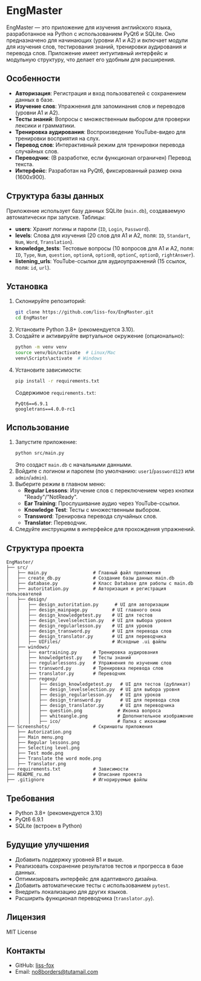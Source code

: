 # EngMaster

EngMaster — это приложение для изучения английского языка, разработанное на Python с использованием PyQt6 и SQLite. Оно предназначено для начинающих (уровни A1 и A2) и включает модули для изучения слов, тестирования знаний, тренировки аудирования и перевода слов. Приложение имеет интуитивный интерфейс и модульную структуру, что делает его удобным для расширения.

## Особенности
- **Авторизация**: Регистрация и вход пользователей с сохранением данных в базе.
- **Изучение слов**: Упражнения для запоминания слов и переводов (уровни A1 и A2).
- **Тесты знаний**: Вопросы с множественным выбором для проверки лексики и грамматики.
- **Тренировка аудирования**: Воспроизведение YouTube-видео для тренировки восприятия на слух.
- **Перевод слов**: Интерактивный режим для тренировки перевода случайных слов.
- **Переводчик**: (В разработке, если функционал ограничен) Перевод текста.
- **Интерфейс**: Разработан на PyQt6, фиксированный размер окна (1600x900).

## Структура базы данных
Приложение использует базу данных SQLite (`main.db`), создаваемую автоматически при запуске. Таблицы:
- **users**: Хранит логины и пароли (`ID`, `Login`, `Password`).
- **levels**: Слова для изучения (20 слов для A1 и A2, поля: `ID`, `Standart`, `Num`, `Word`, `Translation`).
- **knowledge_tests**: Тестовые вопросы (10 вопросов для A1 и A2, поля: `ID`, `Type`, `Num`, `question`, `optionA`, `optionB`, `optionC`, `optionD`, `rightAnswer`).
- **listening_urls**: YouTube-ссылки для аудиоупражнений (15 ссылок, поля: `id`, `url`).

## Установка
1. Склонируйте репозиторий:
   ```bash
   git clone https://github.com/liss-fox/EngMaster.git
   cd EngMaster
   ```
2. Установите Python 3.8+ (рекомендуется 3.10).
3. Создайте и активируйте виртуальное окружение (опционально):
   ```bash
   python -m venv venv
   source venv/bin/activate  # Linux/Mac
   venv\Scripts\activate  # Windows
   ```
4. Установите зависимости:
   ```bash
   pip install -r requirements.txt
   ```
   Содержимое `requirements.txt`:
   ```
   PyQt6==6.9.1
   googletrans==4.0.0-rc1
   ```

## Использование
1. Запустите приложение:
   ```bash
   python src/main.py
   ```
   Это создаст `main.db` с начальными данными.
2. Войдите с логином и паролем (по умолчанию: `user1`/`password123` или `admin`/`admin`).
3. Выберите режим в главном меню:
   - **Regular Lessons**: Изучение слов с переключением через кнопки "Ready"/"NotReady".
   - **Ear Training**: Прослушивание аудио через YouTube-ссылки.
   - **Knowledge Test**: Тесты с множественным выбором.
   - **Transword**: Тренировка перевода случайных слов.
   - **Translator**: Переводчик.
4. Следуйте инструкциям в интерфейсе для прохождения упражнений.

## Структура проекта
```
EngMaster/
├── src/
│   ├── main.py                 # Главный файл приложения
│   ├── create_db.py            # Создание базы данных main.db
│   ├── database.py             # Класс Database для работы с main.db
│   ├── autoritation.py         # Авторизация и регистрация пользователей
│   ├── design/
│   │   ├── design_autoritation.py      # UI для авторизации
│   │   ├── design_mainpage.py         # UI главного окна
│   │   ├── design_knowledgetest.py    # UI для тестов
│   │   ├── design_levelselection.py   # UI для выбора уровня
│   │   ├── design_regularlesson.py    # UI для уроков
│   │   ├── design_transword.py        # UI для перевода слов
│   │   ├── design_translator.py       # UI для переводчика
│   │   ├── UIFiles/                   # Исходные .ui файлы
│   ├── windows/
│   │   ├── eartraining.py      # Тренировка аудирования
│   │   ├── knowledgetest.py    # Тесты знаний
│   │   ├── regularlessons.py   # Упражнения по изучению слов
│   │   ├── transword.py        # Тренировка перевода слов
│   │   ├── translator.py       # Переводчик
│   │   ├── regexp/
│   │   │   ├── design_knowledgetest.py   # UI для тестов (дубликат)
│   │   │   ├── design_levelselection.py  # UI для выбора уровня
│   │   │   ├── design_regularlesson.py   # UI для уроков
│   │   │   ├── design_transword.py       # UI для перевода слов
│   │   │   ├── design_translator.py      # UI для переводчика
│   │   │   ├── question.png             # Иконка вопроса
│   │   │   ├── whiteangle.png           # Дополнительное изображение
│   │   │   ├── ico/                     # Папка с иконками
├── Screenshots/                # Скриншоты приложения
│   ├── Autorization.png
│   ├── Main menu.png
│   ├── Regular lessons.png
│   ├── Selecting level.png
│   ├── Test mode.png
│   ├── Translate the word mode.png
│   ├── Translator.png
├── requirements.txt            # Зависимости
├── README_ru.md                # Описание проекта
├── .gitignore                  # Игнорируемые файлы
```

## Требования
- Python 3.8+ (рекомендуется 3.10)
- PyQt6 6.9.1
- SQLite (встроен в Python)

## Будущие улучшения
- Добавить поддержку уровней B1 и выше.
- Реализовать сохранение результатов тестов и прогресса в базе данных.
- Оптимизировать интерфейс для адаптивного дизайна.
- Добавить автоматические тесты с использованием `pytest`.
- Внедрить локализацию для других языков.
- Расширить функционал переводчика (`translator.py`).

## Лицензия
MIT License

## Контакты
- GitHub: [liss-fox](https://github.com/liss-fox)
- Email: no8borders@tutamail.com
